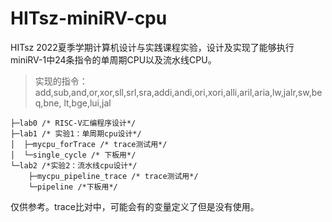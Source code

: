 # HITsz-miniRV-cpu

HITsz 2022夏季学期计算机设计与实践课程实验，设计及实现了能够执行miniRV-1中24条指令的单周期CPU以及流水线CPU。

> 实现的指令：add,sub,and,or,xor,sll,srl,sra,addi,andi,ori,xori,alli,aril,aria,lw,jalr,sw,beq,bne, lt,bge,lui,jal

```
├─lab0 /* RISC-V汇编程序设计*/
├─lab1 /* 实验1：单周期cpu设计*/
│  ├─mycpu_forTrace /* trace测试用*/
│  └─single_cycle /* 下板用*/
└─lab2 /*实验2：流水线cpu设计*/
    ├─mycpu_pipeline_trace /* trace测试用*/
    └─pipeline /*下板用*/
```

仅供参考。trace比对中，可能会有的变量定义了但是没有使用。